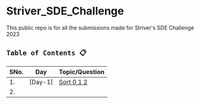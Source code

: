# Striver_SDE_Challenge
This public repo is for all the submissions made for Striver's SDE Challenge 2023 


## `Table of Contents 📋`
| SNo. | **Day** | **Topic/Question**
| ---  | ---------    | ---------
| 1.   | [Day-1] | [Sort 0 1 2](Day1/Sort012.py)
| 2.   |  |
